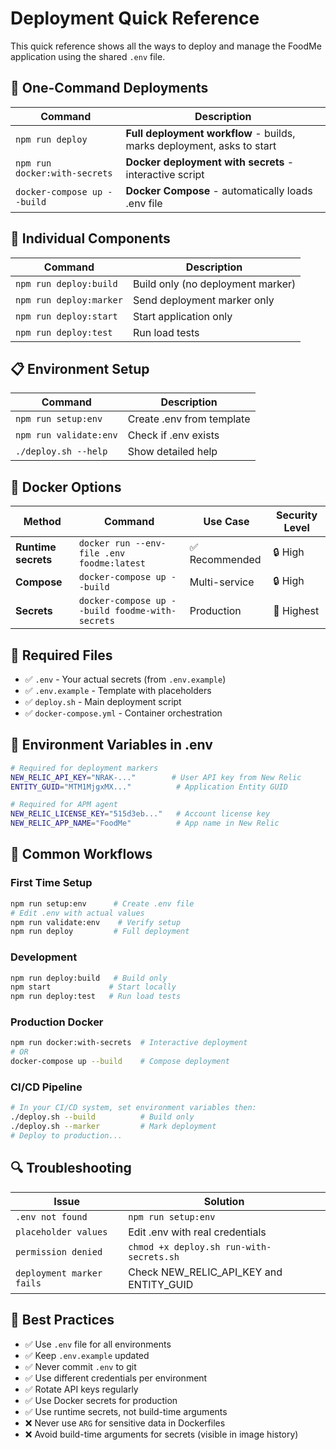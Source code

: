 # Deployment Quick Reference

This quick reference shows all the ways to deploy and manage the FoodMe application using the shared `.env` file.

## 🚀 One-Command Deployments

| Command | Description |
|---------|-------------|
| `npm run deploy` | **Full deployment workflow** - builds, marks deployment, asks to start |
| `npm run docker:with-secrets` | **Docker deployment with secrets** - interactive script |
| `docker-compose up --build` | **Docker Compose** - automatically loads .env file |

## 🔧 Individual Components

| Command | Description |
|---------|-------------|
| `npm run deploy:build` | Build only (no deployment marker) |
| `npm run deploy:marker` | Send deployment marker only |
| `npm run deploy:start` | Start application only |
| `npm run deploy:test` | Run load tests |

## 📋 Environment Setup

| Command | Description |
|---------|-------------|
| `npm run setup:env` | Create .env from template |
| `npm run validate:env` | Check if .env exists |
| `./deploy.sh --help` | Show detailed help |

## 🐳 Docker Options

| Method | Command | Use Case | Security Level |
|--------|---------|----------|----------------|
| **Runtime secrets** | `docker run --env-file .env foodme:latest` | ✅ Recommended | 🔒 High |
| **Compose** | `docker-compose up --build` | Multi-service | 🔒 High |
| **Secrets** | `docker-compose up --build foodme-with-secrets` | Production | 🔐 Highest |

## 📁 Required Files

- ✅ `.env` - Your actual secrets (from `.env.example`)
- ✅ `.env.example` - Template with placeholders
- ✅ `deploy.sh` - Main deployment script
- ✅ `docker-compose.yml` - Container orchestration

## 🔑 Environment Variables in .env

```bash
# Required for deployment markers
NEW_RELIC_API_KEY="NRAK-..."        # User API key from New Relic
ENTITY_GUID="MTM1MjgxMX..."          # Application Entity GUID

# Required for APM agent
NEW_RELIC_LICENSE_KEY="515d3eb..."   # Account license key
NEW_RELIC_APP_NAME="FoodMe"          # App name in New Relic
```

## 🎯 Common Workflows

### First Time Setup
```bash
npm run setup:env      # Create .env file
# Edit .env with actual values
npm run validate:env    # Verify setup
npm run deploy         # Full deployment
```

### Development
```bash
npm run deploy:build   # Build only
npm start             # Start locally
npm run deploy:test   # Run load tests
```

### Production Docker
```bash
npm run docker:with-secrets  # Interactive deployment
# OR
docker-compose up --build    # Compose deployment
```

### CI/CD Pipeline
```bash
# In your CI/CD system, set environment variables then:
./deploy.sh --build          # Build only
./deploy.sh --marker         # Mark deployment
# Deploy to production...
```

## 🔍 Troubleshooting

| Issue | Solution |
|-------|----------|
| `.env not found` | `npm run setup:env` |
| `placeholder values` | Edit .env with real credentials |
| `permission denied` | `chmod +x deploy.sh run-with-secrets.sh` |
| `deployment marker fails` | Check NEW_RELIC_API_KEY and ENTITY_GUID |

## 🌟 Best Practices

- ✅ Use `.env` file for all environments
- ✅ Keep `.env.example` updated
- ✅ Never commit `.env` to git
- ✅ Use different credentials per environment
- ✅ Rotate API keys regularly
- ✅ Use Docker secrets for production
- ✅ Use runtime secrets, not build-time arguments
- ❌ Never use `ARG` for sensitive data in Dockerfiles
- ❌ Avoid build-time arguments for secrets (visible in image history)
